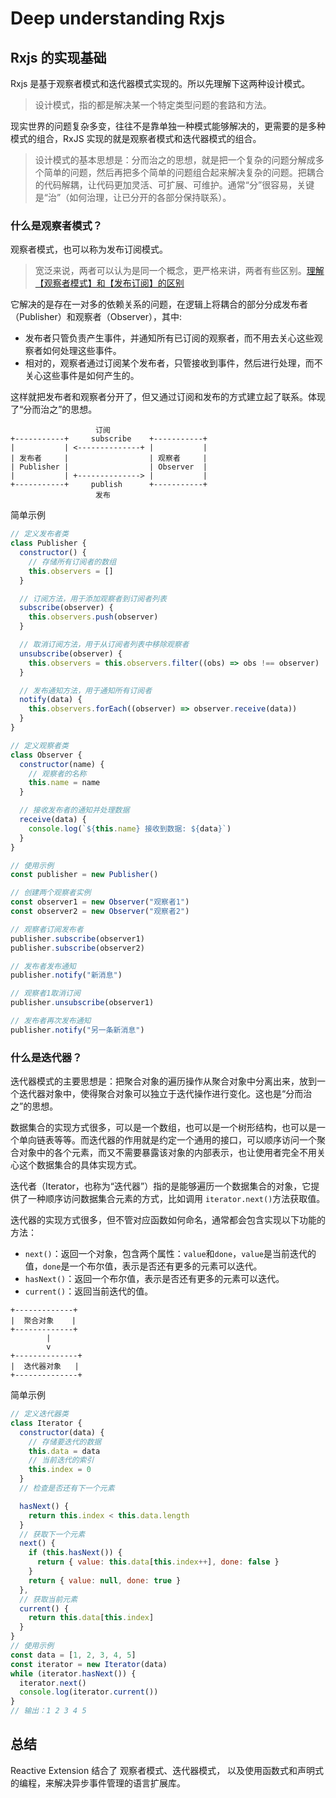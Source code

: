 # Deep understanding Rxjs

## Rxjs 的实现基础

Rxjs 是基于观察者模式和迭代器模式实现的。所以先理解下这两种设计模式。

> 设计模式，指的都是解决某一个特定类型问题的套路和方法。

现实世界的问题复杂多变，往往不是靠单独一种模式能够解决的，更需要的是多种模式的组合，RxJS 实现的就是观察者模式和迭代器模式的组合。

> 设计模式的基本思想是：分而治之的思想，就是把一个复杂的问题分解成多个简单的问题，然后再把多个简单的问题组合起来解决复杂的问题。把耦合的代码解耦，让代码更加灵活、可扩展、可维护。通常“分”很容易，关键是“治”（如何治理，让已分开的各部分保持联系）。

### 什么是观察者模式？

观察者模式，也可以称为发布订阅模式。

> 宽泛来说，两者可以认为是同一个概念，更严格来讲，两者有些区别。[理解【观察者模式】和【发布订阅】的区别](https://juejin.cn/post/6978728619782701087)

它解决的是存在一对多的依赖关系的问题，在逻辑上将耦合的部分分成发布者（Publisher）和观察者（Observer），其中:

- 发布者只管负责产生事件，并通知所有已订阅的观察者，而不用去关心这些观察者如何处理这些事件。
- 相对的，观察者通过订阅某个发布者，只管接收到事件，然后进行处理，而不关心这些事件是如何产生的。

这样就把发布者和观察者分开了，但又通过订阅和发布的方式建立起了联系。体现了“分而治之”的思想。

```
                   订阅
+-----------+     subscribe    +-----------+
|           | <--------------+ |           |
| 发布者     |                  | 观察者     |
| Publisher |                  | Observer  |
|           | +--------------> |           |
+-----------+     publish      +-----------+
                   发布
```

简单示例

```js
// 定义发布者类
class Publisher {
  constructor() {
    // 存储所有订阅者的数组
    this.observers = []
  }

  // 订阅方法，用于添加观察者到订阅者列表
  subscribe(observer) {
    this.observers.push(observer)
  }

  // 取消订阅方法，用于从订阅者列表中移除观察者
  unsubscribe(observer) {
    this.observers = this.observers.filter((obs) => obs !== observer)
  }

  // 发布通知方法，用于通知所有订阅者
  notify(data) {
    this.observers.forEach((observer) => observer.receive(data))
  }
}

// 定义观察者类
class Observer {
  constructor(name) {
    // 观察者的名称
    this.name = name
  }

  // 接收发布者的通知并处理数据
  receive(data) {
    console.log(`${this.name} 接收到数据: ${data}`)
  }
}

// 使用示例
const publisher = new Publisher()

// 创建两个观察者实例
const observer1 = new Observer("观察者1")
const observer2 = new Observer("观察者2")

// 观察者订阅发布者
publisher.subscribe(observer1)
publisher.subscribe(observer2)

// 发布者发布通知
publisher.notify("新消息")

// 观察者1取消订阅
publisher.unsubscribe(observer1)

// 发布者再次发布通知
publisher.notify("另一条新消息")
```

### 什么是迭代器？

迭代器模式的主要思想是：把聚合对象的遍历操作从聚合对象中分离出来，放到一个迭代器对象中，使得聚合对象可以独立于迭代操作进行变化。这也是“分而治之”的思想。

数据集合的实现方式很多，可以是一个数组，也可以是一个树形结构，也可以是一个单向链表等等。而迭代器的作用就是约定一个通用的接口，可以顺序访问一个聚合对象中的各个元素，而又不需要暴露该对象的内部表示，也让使用者完全不用关心这个数据集合的具体实现方式。

迭代者（Iterator，也称为“迭代器”​）指的是能够遍历一个数据集合的对象，它提供了一种顺序访问数据集合元素的方式，比如调用 `iterator.next()`方法获取值。

迭代器的实现方式很多，但不管对应函数如何命名，通常都会包含实现以下功能的方法：

- `next()`：返回一个对象，包含两个属性：`value`和`done`，`value`是当前迭代的值，`done`是一个布尔值，表示是否还有更多的元素可以迭代。
- `hasNext()`：返回一个布尔值，表示是否还有更多的元素可以迭代。
- `current()`：返回当前迭代的值。

```
+-------------+
|  聚合对象    |
+-------------+
        |
        v
+--------------+
|  迭代器对象   |
+--------------+
```

简单示例

```js
// 定义迭代器类
class Iterator {
  constructor(data) {
    // 存储要迭代的数据
    this.data = data
    // 当前迭代的索引
    this.index = 0
  }
  // 检查是否还有下一个元素

  hasNext() {
    return this.index < this.data.length
  }
  // 获取下一个元素
  next() {
    if (this.hasNext()) {
      return { value: this.data[this.index++], done: false }
    }
    return { value: null, done: true }
  },
  // 获取当前元素
  current() {
    return this.data[this.index]
  }
}
// 使用示例
const data = [1, 2, 3, 4, 5]
const iterator = new Iterator(data)
while (iterator.hasNext()) {
  iterator.next()
  console.log(iterator.current())
}
// 输出：1 2 3 4 5
```

## 总结

Reactive Extension 结合了 观察者模式、迭代器模式， 以及使用函数式和声明式的编程，来解决异步事件管理的语言扩展库。
